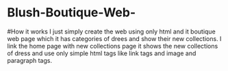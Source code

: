 # Blush-Boutique-Web-
#How it works
I just simply create the web using only html and it  boutique web page which it has categories of drees and show their new collections. I link the home page with new collections page it shows the new collections of dress and use only simple html tags like link tags and image and paragraph tags.
